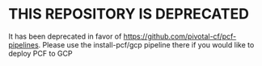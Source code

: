 # THIS REPOSITORY IS DEPRECATED

It has been deprecated in favor of https://github.com/pivotal-cf/pcf-pipelines. Please use the install-pcf/gcp pipeline there if you would like to deploy PCF to GCP
